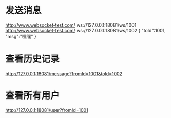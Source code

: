 # 发送消息
http://www.websocket-test.com/
ws://127.0.0.1:18081/ws/1001
http://www.websocket-test.com/
ws://127.0.0.1:18081/ws/1002
{
"toId":1001,
"msg":"嘿嘿"
}
# 查看历史记录
http://127.0.0.1:18081/message?fromId=1001&toId=1002
# 查看所有用户
http://127.0.0.1:18081/user?fromId=1001